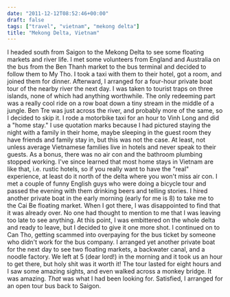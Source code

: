 ```yaml
---
date: "2011-12-12T08:52:46+00:00"
draft: false
tags: ["travel", "vietnam", "mekong delta"]
title: "Mekong Delta, Vietnam"
---
```

I headed south from Saigon to the Mekong Delta to see some floating markets and river life. I met some volunteers from England and Australia on the bus from the Ben Thanh market to the bus terminal and decided to follow them to My Tho. I took a taxi with them to their hotel, got a room, and joined them for dinner. Afterward, I arranged for a four-hour private boat tour of the nearby river the next day. I was taken to tourist traps on three islands, none of which had anything worthwhile. The only redeeming part was a really cool ride on a row boat down a tiny stream in the middle of a jungle. Ben Tre was just across the river, and probably more of the same, so I decided to skip it. I rode a motorbike taxi for an hour to Vinh Long and did a "home stay." I use quotation marks because I had pictured staying the night with a family in their home, maybe sleeping in the guest room they have friends and family stay in, but this was not the case. At least, not unless average Vietnamese families live in hotels and never speak to their guests. As a bonus, there was no air con and the bathroom plumbing stopped working. I've since learned that most home stays in Vietnam are like that, i.e. rustic hotels, so if you really want to have the "real" experience, at least do it north of the delta where you won't miss air con. I met a couple of funny English guys who were doing a bicycle tour and passed the evening with them drinking beers and telling stories. I hired another private boat in the early morning (early for me is 8) to take me to the Cai Be floating market. When I got there, I was disappointed to find that it was already over. No one had thought to mention to me that I was leaving too late to see anything. At this point, I was embittered on the whole delta and ready to leave, but I decided to give it one more shot. I continued on to Can Tho, getting scammed into overpaying for the bus ticket by someone who didn't work for the bus company. I arranged yet another private boat for the next day to see two floating markets, a backwater canal, and a noodle factory. We left at 5 (dear lord!) in the morning and it took us an hour to get there, but holy shit was it worth it! The tour lasted for eight hours and I saw some amazing sights, and even walked across a monkey bridge. It was amazing. *That* was what I had been looking for. Satisfied, I arranged for an open tour bus back to Saigon.
